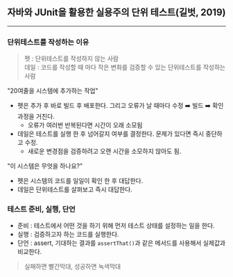 ## 자바와 JUnit을 활용한 실용주의 단위 테스트(길벗, 2019)
<hr/>

### 단위테스트를 작성하는 이유

> 펫 : 단위테스트를 작성하지 않는 사람   
> 데일 : 코드를 작성할 때 마다 작은 변화를 검증할 수 있는 단위테스트를 작성하는 사람

"20여줄을 시스템에 추가하는 작업"
- 펫은 추가 후 바로 빌드 후 배포한다. 그리고 오류가 날 때마다 수정 :arrow_right: 빌드 :arrow_right: 확인 과정을 거친다.
    - 오류가 여러번 반복된다면 시간이 오래 소모됨
- 데일은 테스트를 실행 한 후 넘어갈지 여부를 결정한다. 문제가 있다면 즉시 중단하고 수정.
    - 새로운 변경점을 검증하려고 오랜 시간을 소모하지 않아도 됨.

"이 시스템은 무엇을 하나요?"
- 펫은 시스템의 코드를 일일이 확인 한 후 대답한다.
- 데일은 단위테스트를 살펴보고 즉시 대답한다.

### 테스트 준비, 실행, 단언
- 준비 : 테스트에서 어떤 것을 하기 위해 먼저 테스트 상태를 설정하는 일을 한다.
- 실행 : 검증하고자 하는 코드를 실행한다.
- 단언 : assert, 기대하는 결과를 `assertThat()`과 같은 메서드를 사용해서 실제값과 비교한다.
> 실패하면 빨간막대, 성공하면 녹색막대